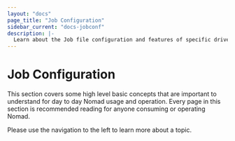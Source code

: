 ```yaml
---
layout: "docs"
page_title: "Job Configuration"
sidebar_current: "docs-jobconf"
description: |-
  Learn about the Job file configuration and features of specific drivers.
---
```


# Job Configuration

This section covers some high level basic concepts that are important
to understand for day to day Nomad usage and operation. Every page in
this section is recommended reading for anyone consuming or operating
Nomad.

Please use the navigation to the left to learn more about a topic.

